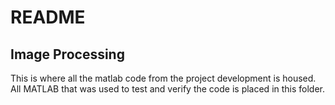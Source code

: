 # README

## Image Processing

This is where all the matlab code from the project development is housed. All MATLAB that was used to test and verify the code is placed in this folder. 
